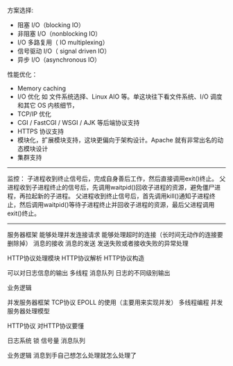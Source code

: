 方案选择:
- 阻塞 I/O（blocking IO）
- 非阻塞 I/O（nonblocking IO）
- I/O 多路复用（ IO multiplexing）
- 信号驱动 I/O（ signal driven IO）
- 异步 I/O（asynchronous IO）


性能优化：
- Memory caching
- I/O 优化 如 文件系统选择、Linux AIO 等。单这块往下看文件系统、I/O 调度和其它 OS 内核细节，
- TCP/IP 优化
- CGI / FastCGI / WSGI / AJK 等后端协议支持
- HTTPS 协议支持
- 模块化，扩展模块支持，这块更偏向于架构设计。Apache 就有非常出名的动态模块设计
- 集群支持

------------
监控：
子进程收到终止信号后，完成自身善后工作，然后直接调用exit()终止。
父进程收到子进程终止的信号后，先调用waitpid()回收子进程的资源，避免僵尸进程，再拉起新的子进程。
父进程收到终止信号后，首先调用kill()通知子进程终止，然后调用waitpid()等待子进程终止并回收子进程的资源，最后父进程调用exit()终止。


------------
服务器框架
	能够处理并发连接请求
	能够处理超时的连接（长时间无动作的连接要删除掉）
	消息的接收
	消息的发送
	发送失败或者接收失败的异常处理

HTTP协议处理模块
	HTTP协议解析
	HTTP协议构造

可以对日志信息的输出
	多线程
	消息队列
	日志的不同级别输出

业务逻辑


并发服务器框架
	TCP协议
	EPOLL 的使用（主要用来实现并发）
	多线程编程
	并发服务器处理模型

HTTP协议
	对HTTP协议要懂

日志系统
	锁
	信号量
	消息队列

业务逻辑
	消息到手自己想怎么处理就怎么处理了
